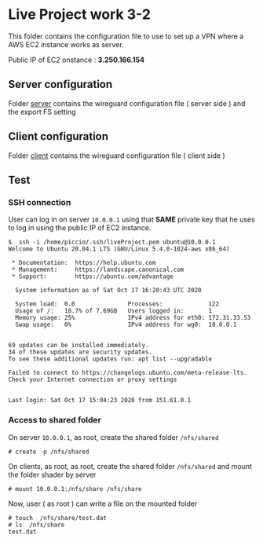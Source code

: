 # Live Project work 3-2

This folder contains the configuration file to use to set up a VPN where a AWS EC2 instance works as server.

Public IP of EC2 onstance : **3.250.166.154**

## Server configuration

Folder [server](server) contains the wireguard configuration file ( server side ) and the export FS setting


## Client configuration

Folder [client](client) contains the wireguard configuration file ( client side )

## Test

### SSH connection

User can log in on server ```10.0.0.1``` using that **SAME** private key that he uses to log in using the public IP of EC2 instance.

```
$  ssh -i /home/piccio/.ssh/liveProject.pem ubuntu@10.0.0.1
Welcome to Ubuntu 20.04.1 LTS (GNU/Linux 5.4.0-1024-aws x86_64)

 * Documentation:  https://help.ubuntu.com
 * Management:     https://landscape.canonical.com
 * Support:        https://ubuntu.com/advantage

  System information as of Sat Oct 17 16:20:43 UTC 2020

  System load:  0.0               Processes:             122
  Usage of /:   18.7% of 7.69GB   Users logged in:       1
  Memory usage: 25%               IPv4 address for eth0: 172.31.33.53
  Swap usage:   0%                IPv4 address for wg0:  10.0.0.1


69 updates can be installed immediately.
34 of these updates are security updates.
To see these additional updates run: apt list --upgradable

Failed to connect to https://changelogs.ubuntu.com/meta-release-lts. Check your Internet connection or proxy settings


Last login: Sat Oct 17 15:04:23 2020 from 151.61.0.1
```


### Access to shared folder

On server ```10.0.0.1```, as root, create the shared folder ```/nfs/shared```

```
# create -p /nfs/shared
```

On clients, as root, as root, create the shared folder ```/nfs/shared``` and mount the folder shader by server

```
# mount 10.0.0.1:/nfs/share /nfs/share
```

Now, user ( as root ) can write a file on the mounted folder

```
# touch  /nfs/share/test.dat
# ls  /nfs/share
test.dat
```